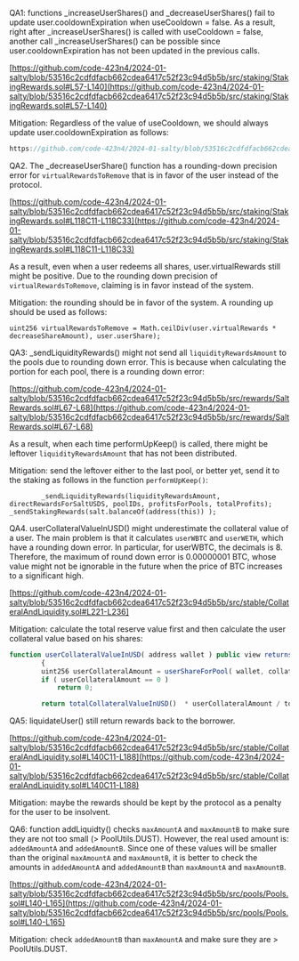 QA1: functions _increaseUserShares() and _decreaseUserShares() fail to update user.cooldownExpiration when useCooldown = false. As a result, right after _increaseUserShares() is called with useCooldown = false, another call _increaseUserShares() can be possible since user.cooldownExpiration has not been updated in the previous calls.

[https://github.com/code-423n4/2024-01-salty/blob/53516c2cdfdfacb662cdea6417c52f23c94d5b5b/src/staking/StakingRewards.sol#L57-L140](https://github.com/code-423n4/2024-01-salty/blob/53516c2cdfdfacb662cdea6417c52f23c94d5b5b/src/staking/StakingRewards.sol#L57-L140)

Mitigation: Regardless of the value of useCooldown, we should always update user.cooldownExpiration as follows:

```javascript
https://github.com/code-423n4/2024-01-salty/blob/53516c2cdfdfacb662cdea6417c52f23c94d5b5b/src/staking/StakingRewards.sol#L57-L140
```

QA2. The _decreaseUserShare() function has a rounding-down precision error for ``virtualRewardsToRemove`` that is in favor of the user instead of the protocol.

[https://github.com/code-423n4/2024-01-salty/blob/53516c2cdfdfacb662cdea6417c52f23c94d5b5b/src/staking/StakingRewards.sol#L118C11-L118C33](https://github.com/code-423n4/2024-01-salty/blob/53516c2cdfdfacb662cdea6417c52f23c94d5b5b/src/staking/StakingRewards.sol#L118C11-L118C33)

As a result, even when a user redeems all shares, user.virtualRewards still might be positive. Due to the rounding down precision of ``virtualRewardsToRemove``, claiming is in favor instead of the system. 

Mitigation: the rounding should be in favor of the system. A rounding up should be used as follows: 

```javascipt
uint256 virtualRewardsToRemove = Math.ceilDiv(user.virtualRewards * decreaseShareAmount), user.userShare);
```

QA3: _sendLiquidityRewards() might not send all ``liquidityRewardsAmount`` to the pools due to rounding down error. This is because when calculating the portion for each pool, there is a rounding down error:  

[https://github.com/code-423n4/2024-01-salty/blob/53516c2cdfdfacb662cdea6417c52f23c94d5b5b/src/rewards/SaltRewards.sol#L67-L68](https://github.com/code-423n4/2024-01-salty/blob/53516c2cdfdfacb662cdea6417c52f23c94d5b5b/src/rewards/SaltRewards.sol#L67-L68)

As a result, when each time performUpKeep() is called, there might be leftover ``liquidityRewardsAmount`` that has not been distributed. 

Mitigation: send the leftover either to the last pool, or better yet, send it to the staking as follows in the function ``performUpKeep()``: 

```
		_sendLiquidityRewards(liquidityRewardsAmount, directRewardsForSaltUSDS, poolIDs, profitsForPools, totalProfits);
_sendStakingRewards(salt.balanceOf(address(this)) );

```

QA4. userCollateralValueInUSD() might underestimate the collateral value of a user. The main problem is that it calculates ``userWBTC`` and ``userWETH``, which have a rounding down error. In particular, for userWBTC, the decimals is 8. Therefore, the maximum of round down error is 0.00000001 BTC, whose value might not be ignorable in the future when the price of BTC increases to a significant high. 

[https://github.com/code-423n4/2024-01-salty/blob/53516c2cdfdfacb662cdea6417c52f23c94d5b5b/src/stable/CollateralAndLiquidity.sol#L221-L236]

Mitigation: calculate the total reserve value first and then calculate the user collateral value based on his shares:

```javascript
function userCollateralValueInUSD( address wallet ) public view returns (uint256)
		{
		uint256 userCollateralAmount = userShareForPool( wallet, collateralPoolID );
		if ( userCollateralAmount == 0 )
			return 0;

		return totalCollateralValueInUSD()  * userCollateralAmount / totalShares[collateralPoolID];

```

QA5: liquidateUser() still return rewards back to the borrower.

[https://github.com/code-423n4/2024-01-salty/blob/53516c2cdfdfacb662cdea6417c52f23c94d5b5b/src/stable/CollateralAndLiquidity.sol#L140C11-L188](https://github.com/code-423n4/2024-01-salty/blob/53516c2cdfdfacb662cdea6417c52f23c94d5b5b/src/stable/CollateralAndLiquidity.sol#L140C11-L188)

Mitigation: maybe the rewards should be kept by the protocol as a penalty for the user to be insolvent. 

QA6: function addLiquidty() checks ``maxAmountA`` and ``maxAmountB`` to make sure they are not too small (> PoolUtils.DUST). However, the real used amount is: ``addedAmountA`` and ``addedAmountB``. Since one of these values will be smaller than the original ``maxAmountA`` and ``maxAmountB``, it is better to check the amounts in ``addedAmountA`` and ``addedAmountB`` than ``maxAmountA`` and ``maxAmountB``.

[https://github.com/code-423n4/2024-01-salty/blob/53516c2cdfdfacb662cdea6417c52f23c94d5b5b/src/pools/Pools.sol#L140-L165](https://github.com/code-423n4/2024-01-salty/blob/53516c2cdfdfacb662cdea6417c52f23c94d5b5b/src/pools/Pools.sol#L140-L165)

Mitigation: check ``addedAmountB`` than ``maxAmountA`` and make sure they are > PoolUtils.DUST. 

